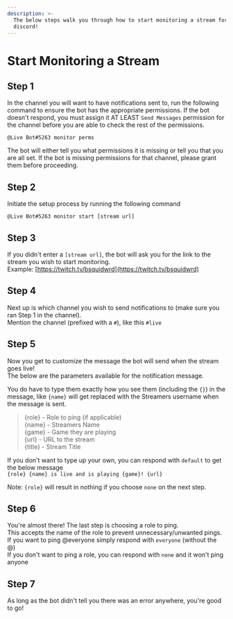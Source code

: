 ```yaml
---
description: >-
  The below steps walk you through how to start monitoring a stream for your
  discord!
---
```


# Start Monitoring a Stream

## Step 1

In the channel you will want to have notifications sent to, run the following command to ensure the bot has the appropriate permissions. If the bot doesn't respond, you must assign it AT LEAST `Send Messages` permission for the channel before you are able to check the rest of the permissions.

```text
@Live Bot#5263 monitor perms
```

The bot will either tell you what permissions it is missing or tell you that you are all set. If the bot is missing permissions for that channel, please grant them before proceeding.

## Step 2

Initiate the setup process by running the following command

```text
@Live Bot#5263 monitor start [stream url]
```

## Step 3

If you didn't enter a `[stream url]`, the bot will ask you for the link to the stream you wish to start monitoring.  
Example: [https://twitch.tv/bsquidwrd](https://twitch.tv/bsquidwrd)

## Step 4

Next up is which channel you wish to send notifications to \(make sure you ran Step 1 in the channel\).  
Mention the channel \(prefixed with a `#`\), like this `#live`

## Step 5

Now you get to customize the message the bot will send when the stream goes live!  
The below are the parameters available for the notification message.

You do have to type them exactly how you see them \(including the `{}`\) in the message, like `{name}` will get replaced with the Streamers username when the message is sent.

> {role} - Role to ping \(if applicable\)  
> {name} - Streamers Name  
> {game} - Game they are playing  
> {url} - URL to the stream  
> {title} - Stream Title

If you don't want to type up your own, you can respond with `default` to get the below message  
`{role} {name} is live and is playing {game}! {url}`

Note: `{role}` will result in nothing if you choose `none` on the next step.

## Step 6

You're almost there! The last step is choosing a role to ping.  
This accepts the name of the role to prevent unnecessary/unwanted pings.  
If you want to ping @everyone simply respond with `everyone` \(without the @\)  
If you don't want to ping a role, you can respond with `none` and it won't ping anyone

## Step 7

As long as the bot didn't tell you there was an error anywhere, you're good to go!

